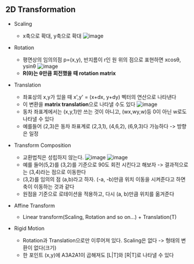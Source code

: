 ## 2D Transformation
  * Scaling
    * x축으로 확대, y축으로 확대
    ![image](https://user-images.githubusercontent.com/68818952/135214116-69676b4c-e273-47d7-b3fe-68200aa2e62c.png)
 
  * Rotation
    * 평면상의 임의의점 p=(x,y), 반지름이 r인 원 위의 점으로 표현하면 xcosθ, ysinθ
    ![image](https://user-images.githubusercontent.com/68818952/135214740-202d3131-8c2b-4671-b351-1826ada1ee06.png)
    * **R(θ)는 θ만큼 회전했을 때 rotation matrix**

  * Translation
    * 좌표상의 x,y가 있을 때 x',y' = (x+dx, y+dy) 벡터의 연산으로 나타낸다
    * 이 변환을 **matrix translation**으로 나타낼 수도 있다
    ![image](https://user-images.githubusercontent.com/68818952/135215332-091d8f92-31bb-47d6-bfcd-f3f4ea164e7d.png)
    * 동차 좌표계에서는 (x,y,1)만 쓰는 것이 아니고, (wx,wy,w)등 0이 아닌 w로도 나타낼 수 있다
    * 예를들어 (2,3)은 동차 좌표계로 (2,3,1), (4,6,2), (6,9,3)다 가능하다 -> 방향은 일정

 * Transform Composition
   * 교환법칙은 성립하지 않는다.
   ![image](https://user-images.githubusercontent.com/68818952/135380787-5b0e5d1f-53a4-435a-9ed6-47a2d0d90083.png)
   ![image](https://user-images.githubusercontent.com/68818952/135381956-e6f0f869-1620-4ff6-a6f8-cd3615c57ee2.png)
   * 예를 들어(5,2)를 (3,2)를 기준으로 90도 회전 시킨다고 해보자 -> 결과적으로는 (3,4)라는 점으로 이동한다
   * (3,2)를 임의의 점 (a,b)라고 하자. (-a, -b)만큼 위치 이동을 시켜준다고 하면 축이 이동하는 것과 같다
   * 원점을 기준으로 로테이션을 적용하고, 다시 (a, b)만큼 위치를 옮겨준다

 * Affine Transform
   * Linear transform(Scaling, Rotation and so on...) + Translation(T)

  * Rigid Motion
    * Rotation과 Translation으로만 이루어져 있다. Scaling은 없다 -> 형태의 변환이 없다(크기)
    * 한 포인트 (x,y)에 A3A2A1이 곱해져도 [L|T]와 [R|T]로 나타낼 수 있다
